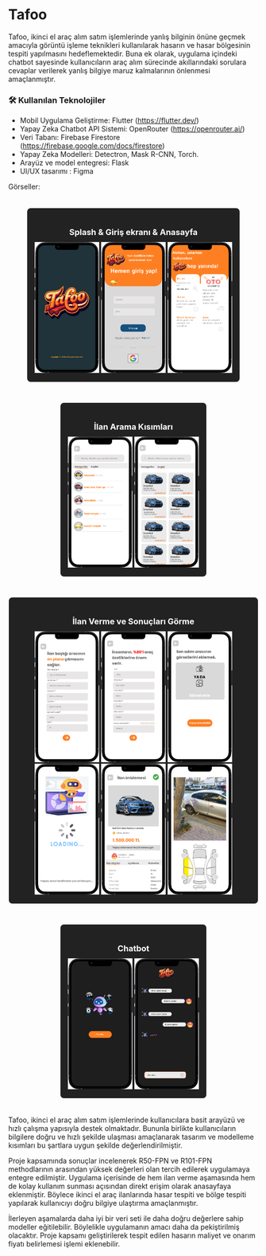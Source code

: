 # Tafoo
Tafoo, ikinci el araç alım satım işlemlerinde yanlış bilginin önüne geçmek amacıyla görüntü işleme teknikleri kullanılarak hasarın ve hasar bölgesinin tespiti yapılmasını hedeflemektedir. Buna ek olarak, uygulama içindeki chatbot sayesinde kullanıcıların araç alım sürecinde akıllarındaki sorulara cevaplar verilerek yanlış bilgiye maruz kalmalarının önlenmesi amaçlanmıştır.



### 🛠 Kullanılan Teknolojiler

- Mobil Uygulama Geliştirme: Flutter (https://flutter.dev/)
- Yapay Zeka Chatbot API Sistemi: OpenRouter (https://openrouter.ai/)
- Veri Tabanı: Firebase Firestore (https://firebase.google.com/docs/firestore)
- Yapay Zeka Modelleri: Detectron, Mask R-CNN, Torch.
- Arayüz ve model entegresi: Flask
- UI/UX tasarımı : Figma

Görseller:

<div align="center"> 

  <div style="border: 1px solid white; padding: 15px; margin: 20px auto; display: inline-block; border-radius: 8px; background-color: #222;">
    <h3 style="color: white; margin-bottom: 10px;">Splash & Giriş ekranı & Anasayfa</h3>
    <img src="/readme-assets/splash-screen.png" width="130" />
    <img src="/readme-assets/login.png" width="130" />
    <img src="/readme-assets/homepage-mobil.png" width="130" />
  </div>

  <div style="border: 1px solid white; padding: 15px; margin: 20px auto; display: inline-block; border-radius: 8px; background-color: #222;">
    <h3 style="color: white; margin-bottom: 10px;">İlan Arama Kısımları</h3>
    <img src="/readme-assets/ilan-ara.png" width="130" />
    <img src="/readme-assets/kesfet.png" width="130" />
  </div>

  <div style="border: 1px solid white; padding: 15px; margin: 20px auto; display: inline-block; border-radius: 8px; background-color: #222;">
    <h3 style="color: white; margin-bottom: 10px;">İlan Verme ve Sonuçları Görme</h3>
    <img src="/readme-assets/ilan-ver-1.png" width="130" />
    <img src="/readme-assets/ilan-ver-2.png" width="130" />
    <img src="/readme-assets/resim-yukle.png" width="130" />
    <img src="/readme-assets/ai-waiting.png" width="130" />
    <img src="/readme-assets/preview.png" width="130" />
    <img src="/readme-assets/damage-details.png" width="130" />
  </div>

  <div style="border: 1px solid white; padding: 15px; margin: 20px auto; display: inline-block; border-radius: 8px; background-color: #222;">
    <h3 style="color: white; margin-bottom: 10px;">Chatbot</h3>
    <img src="/readme-assets/chat-bot-home.png" width="130" />
    <img src="/readme-assets/chat-bot-message-page.png" width="130" />
  </div>

</div>


Tafoo, ikinci el araç alım satım işlemlerinde kullanıcılara basit arayüzü ve hızlı çalışma yapısıyla destek olmaktadır. Bununla birlikte kullanıcıların bilgilere doğru ve hızlı şekilde ulaşması amaçlanarak tasarım ve modelleme kısımları bu şartlara uygun şekilde değerlendirilmiştir.

Proje kapsamında sonuçlar incelenerek R50-FPN ve R101-FPN methodlarının arasından yüksek değerleri olan tercih edilerek uygulamaya entegre edilmiştir. Uygulama içerisinde de hem ilan verme aşamasında hem de kolay kullanım sunması açısından direkt erişim olarak anasayfaya eklenmiştir. Böylece ikinci el araç ilanlarında hasar tespiti ve bölge tespiti yapılarak kullanıcıyı doğru bilgiye ulaştırma amaçlanmıştır.

İlerleyen aşamalarda daha iyi bir veri seti ile daha doğru değerlere sahip modeller eğitilebilir. Böylelikle uygulamanın amacı daha da pekiştirilmiş olacaktır. Proje kapsamı geliştirilerek tespit edilen hasarın maliyet ve onarım fiyatı belirlemesi işlemi eklenebilir. 